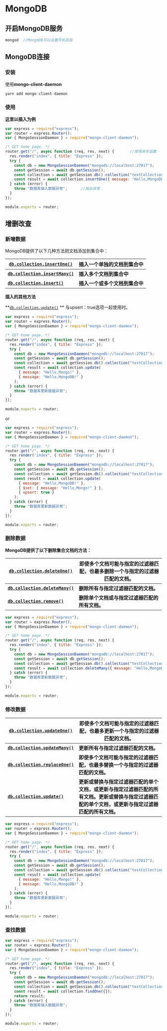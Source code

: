 # MongoDB

## 开启MongoDB服务

```javascript
mongod  //MongoDB可以设置开机自启
```

## MongoDB连接

### 安装

使用**mongo-client-daemon**

```javascript
yarn add mongo-client-daemon
```

### 使用

**这里以插入为例**

```javascript
var express = require("express");
var router = express.Router();
var { MongoSessionDaemon } = require("mongo-client-daemon");

/* GET home page. */
router.get("/", async function (req, res, next) {		//使用异步函数
  res.render("index", { title: "Express" });
  try {
    const db = new MongoSessionDaemon("mongodb://localhost:27017");		//输入连接数据库的地址
    const getSession = await db.getSession();
    const collection = await getSession.db().collection("testCollection");		//输入集合的名称
    const result = await collection.insertOne({ message: "Hello,MongoDB!" });		//向集合中插入一条数据
  } catch (error) {
    throw "数据库插入数据异常";		//抛出异常
  }
});

module.exports = router;
```

## 增删改查

### 新增数据

MongoDB提供了以下几种方法把文档添加到集合中：

| [`db.collection.insertOne()`](https://docs.mongodb.com/manual/reference/method/db.collection.insertOne/#db.collection.insertOne) | 插入一个单独的文档到集合中     |
| ------------------------------------------------------------ | ------------------------------ |
| [**`db.collection.insertMany()`**](https://docs.mongodb.com/manual/reference/method/db.collection.insertMany/#db.collection.insertMany) | **插入多个文档到集合中**       |
| [**`db.collection.insert()`**](https://docs.mongodb.com/manual/reference/method/db.collection.insert/#db.collection.insert) | **插入一个或多个文档到集合中** |

**插入的其他方法**

**[`db.collection.update()`](https://docs.mongodb.com/manual/reference/method/db.collection.update/#db.collection.update) **  				与upsert：true选项一起使用时。

```javascript
var express = require("express");
var router = express.Router();
var { MongoSessionDaemon } = require("mongo-client-daemon");

/* GET home page. */
router.get("/", async function (req, res, next) {
  res.render("index", { title: "Express" });
  try {
    const db = new MongoSessionDaemon("mongodb://localhost:27017");
    const getSession = await db.getSession();
    const collection = await getSession.db().collection("testCollection");
    const result = await collection.update(
      { message: "Hello,Mongo!" },
      { message: "Hello,MongoDB!" }
    );
  } catch (error) {
    throw "数据库更新数据异常";
  }
});

module.exports = router;
```

or

```javascript
var express = require("express");
var router = express.Router();
var { MongoSessionDaemon } = require("mongo-client-daemon");

/* GET home page. */
router.get("/", async function (req, res, next) {
  res.render("index", { title: "Express" });
  try {
    const db = new MongoSessionDaemon("mongodb://localhost:27017");
    const getSession = await db.getSession();
    const collection = await getSession.db().collection("testCollection");
    const result = await collection.update(
      { message: "Hello,MongoDB!" },
      { $set: { message: "Hello,Mongo!" } },
      { upsert: true }
    );
  } catch (error) {
    throw "数据库更新数据异常";
  }
});

module.exports = router;
```

### 删除数据

**MongoDB提供了以下删除集合文档的方法：**

| [`db.collection.deleteOne()`](https://docs.mongodb.com/manual/reference/method/db.collection.deleteOne/#db.collection.deleteOne) | 即使多个文档可能与指定的过滤器匹配，也最多删除一个与指定的过滤器匹配的文档。 |
| ------------------------------------------------------------ | ------------------------------------------------------------ |
| [**`db.collection.deleteMany()`**](https://docs.mongodb.com/manual/reference/method/db.collection.deleteMany/#db.collection.deleteMany) | **删除所有与指定过滤器匹配的文档。**                         |
| [**`db.collection.remove()`**](https://docs.mongodb.com/manual/reference/method/db.collection.remove/#db.collection.remove) | **删除单个文档或与指定过滤器匹配的所有文档。**               |

```javascript
var express = require("express");
var router = express.Router();
var { MongoSessionDaemon } = require("mongo-client-daemon");

/* GET home page. */
router.get("/", async function (req, res, next) {
  res.render("index", { title: "Express" });
  try {
    const db = new MongoSessionDaemon("mongodb://localhost:27017");
    const getSession = await db.getSession();
    const collection = await getSession.db().collection("testCollection");
    const result = await collection.deleteMany({ message: "Hello,MongoDB!" });
  } catch (error) {
    throw "数据库更新数据异常";
  }
});

module.exports = router;
```

### 修改数据

| [`db.collection.updateOne()`](https://docs.mongodb.com/manual/reference/method/db.collection.updateOne/#db.collection.updateOne) | 即使多个文档可能与指定的过滤器匹配，也最多更新一个与指定的过滤器匹配的文档。 |
| ------------------------------------------------------------ | ------------------------------------------------------------ |
| [**`db.collection.updateMany()`**](https://docs.mongodb.com/manual/reference/method/db.collection.updateMany/#db.collection.updateMany) | **更新所有与指定过滤器匹配的文档。**                         |
| [**`db.collection.replaceOne()`**](https://docs.mongodb.com/manual/reference/method/db.collection.replaceOne/#db.collection.replaceOne) | **即使多个文档可能与指定的过滤器匹配，也最多替换一个与指定的过滤器匹配的文档。** |
| [**`db.collection.update()`**](https://docs.mongodb.com/manual/reference/method/db.collection.update/#db.collection.update) | **更新或替换与指定过滤器匹配的单个文档，或更新与指定过滤器匹配的所有文档。更新或替换与指定过滤器匹配的单个文档，或更新与指定过滤器匹配的所有文档。** |

```javascript
var express = require("express");
var router = express.Router();
var { MongoSessionDaemon } = require("mongo-client-daemon");

/* GET home page. */
router.get("/", async function (req, res, next) {
  res.render("index", { title: "Express" });
  try {
    const db = new MongoSessionDaemon("mongodb://localhost:27017");
    const getSession = await db.getSession();
    const collection = await getSession.db().collection("testCollection");
    const result = await collection.update(
      { message: "Hello,Mongo!" },
      { message: "Hello,MongoDB!" }
    );
  } catch (error) {
    throw "数据库更新数据异常";
  }
});

module.exports = router;
```

### 查找数据

```javascript
var express = require("express");
var router = express.Router();
var { MongoSessionDaemon } = require("mongo-client-daemon");

/* GET home page. */
router.get("/", async function (req, res, next) {
  res.render("index", { title: "Express" });
  try {
    const db = new MongoSessionDaemon("mongodb://localhost:27017");
    const getSession = await db.getSession();
    const collection = await getSession.db().collection("testCollection");
    const result = await collection.findOne({});
    return result;
  } catch (error) {
    throw "数据库插入数据异常";
  }
});

module.exports = router;
```

